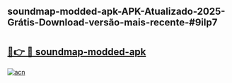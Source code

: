 ## soundmap-modded-apk-APK-Atualizado-2025-Grátis-Download-versão-mais-recente-#9ilp7

# <h2><a href="https://ainizakaria.my?title=soundmap-modded-apk&ref=20M">🔗👉 🔴 soundmap-modded-apk</a></h2>

[![acn](https://github.com/user-attachments/assets/0f9c940e-d8b0-45ae-aac7-cd30a18b3e1c)](https://ainizakaria.my?title=soundmap-modded-apk&ref=20M)

